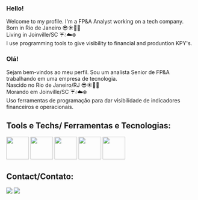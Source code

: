 ### Hello!

Welcome to my profile. I'm a FP&A Analyst working on a tech company. 
<br>Born in Rio de Janeiro 😎☀️🌅🔥
<br>Living in Joinville/SC ☔💧☁️❄️
<br>I use programming tools to give visibility to financial and produntion KPY's.

### Olá!

Sejam bem-vindos ao meu perfil. Sou um analista Senior de FP&A trabalhando em uma empresa de tecnologia. 
<br>Nascido no Rio de Janeiro/RJ 😎☀️🌅🔥
<br>Morando em Joinville/SC ☔💧☁️❄️
<br>Uso ferramentas de programação para dar visibilidade de indicadores financeiros e operacionais.

## Tools e Techs/ Ferramentas e Tecnologias:

<img height="60" src="https://cdn.jsdelivr.net/gh/devicons/devicon/icons/python/python-original-wordmark.svg" /> <img height="60" src="https://cdn.jsdelivr.net/gh/devicons/devicon/icons/java/java-original-wordmark.svg" /> <img height="60" src="https://cdn.jsdelivr.net/gh/devicons/devicon/icons/mysql/mysql-original-wordmark.svg" /> <img height="60" src="https://cdn.jsdelivr.net/gh/devicons/devicon/icons/postgresql/postgresql-plain-wordmark.svg" /> <img height="60" src="https://w3skillset.com/wp-content/uploads/2021/09/PowerBI-Logo.png" />

## Contact/Contato:

<div>
<a href = "mailto:jpbalopes@gmail.com"><img src="https://img.shields.io/badge/Gmail-D14836?style=for-the-badge&logo=gmail&logoColor=white" target="_blank"></a>
<a href="www.linkedin.com/in/joão-pedro-brasil-de-araújo-lopes-691aaa54" target="_blank"><img src="https://img.shields.io/badge/-LinkedIn-%230077B5?style=for-the-badge&logo=linkedin&logoColor=white" target="_blank"></a>   
</div>
          
          
          
          
          


